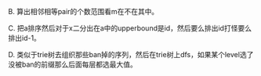 B. 算出相邻相等pair的个数范围看m在不在其中。

C. 把a排序然后对于x二分出在a中的upperbound是id，然后要么排出id打怪要么排出id-1。

D. 类似于trie树去组织那些ban掉的序列，然后在trie树上dfs，如果某个level选了没被ban的前缀那么后面每层都选最大值。

